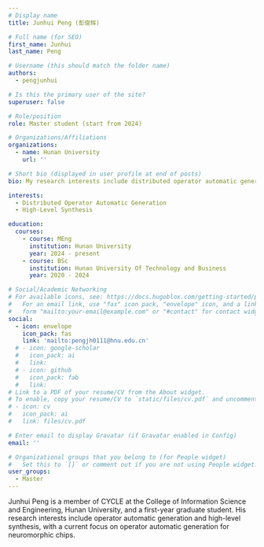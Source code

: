 ```yaml
---
# Display name
title: Junhui Peng (彭俊辉)

# Full name (for SEO)
first_name: Junhui
last_name: Peng

# Username (this should match the folder name)
authors:
  - pengjunhui

# Is this the primary user of the site?
superuser: false

# Role/position
role: Master student (start from 2024)

# Organizations/Affiliations
organizations:
  - name: Hunan University
    url: ''

# Short bio (displayed in user profile at end of posts)
bio: My research interests include distributed operator automatic generation and high-level synthesis.

interests:
  - Distributed Operator Automatic Generation
  - High-Level Synthesis

education:
  courses:
    - course: MEng
      institution: Hunan University
      year: 2024 - present
    - course: BSc
      institution: Hunan University Of Technology and Business
      year: 2020 - 2024

# Social/Academic Networking
# For available icons, see: https://docs.hugoblox.com/getting-started/page-builder/#icons
#   For an email link, use "fas" icon pack, "envelope" icon, and a link in the
#   form "mailto:your-email@example.com" or "#contact" for contact widget.
social:
  - icon: envelope
    icon_pack: fas
    link: 'mailto:pengjh0111@hnu.edu.cn'
  # - icon: google-scholar
  #   icon_pack: ai
  #   link: 
  # - icon: github
  #   icon_pack: fab
  #   link: 
# Link to a PDF of your resume/CV from the About widget.
# To enable, copy your resume/CV to `static/files/cv.pdf` and uncomment the lines below.
# - icon: cv
#   icon_pack: ai
#   link: files/cv.pdf

# Enter email to display Gravatar (if Gravatar enabled in Config)
email: ''

# Organizational groups that you belong to (for People widget)
#   Set this to `[]` or comment out if you are not using People widget.
user_groups:
  - Master
---
```


Junhui Peng is a member of CYCLE at the College of Information Science and Engineering, Hunan University, and a first-year graduate student. His research interests include operator automatic generation and high-level synthesis, with a current focus on operator automatic generation for neuromorphic chips.
